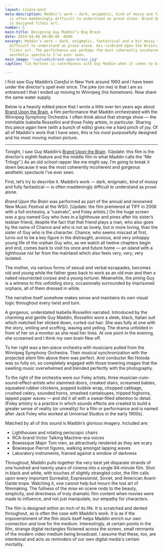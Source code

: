 ```yaml
---
layout: single-post
meta-description: Maddin’s work — dark, enigmatic, kind of mossy and fantastical —
  is often maddeningly difficult to understand as prose alone. Brand Upon the Brain
  is designed filmic art.
number: 5
main-title: Designing Guy Maddin’s Big Brain
date: 2019-04-08 00:00:00 -0500
excerpt: Maddin’s work — dark, enigmatic, fantastical and a bit mossy — is often maddeningly
  difficult to understand as prose alone. His <i>Brand Upon the Brain</i> is designed
  filmic art. The performance was perhaps the most coherently incoherent and gorgeous
  aesthetic spectacle I’ve ever seen.
main_image: "/uploads/brand-upon-brain.jpg"
caption: Tim Hortons is coterminous with Guy Maddin when it comes to brands on brains.

---
```

I first saw Guy Maddin’s _Careful_ in New York around 1993 and I have been under the director's spell ever since. The joke (on me) is that I am so entranced I that I ended up moving to Winnipeg (his hometown). Now share the same water supply.

Below is a heavily edited piece that I wrote a little over ten years ago about [Brand Upon the Brain](https://www.criterion.com/films/746-brand-upon-the-brain), a film performance that Maddin orchestrated with the Winnipeg Symphony Orchestra. I often think about that strange show — the inimitable Isabella Rossellini and those Foley artists, in particular. Sharing this piece again here (with a bunch of edits) gives me a hard pinch of joy. Of all of Maddin's work that I have seen, this is his most purposefully designed and his most moving motion picture.

<hr />

Tonight, I saw Guy Maddin’s <a href="https://www.criterion.com/films/746-brand-upon-the-brain">Brand Upon the Brain</a>. (Update: this film is the director’s eighth feature and the middle film in what Maddin calls the “Me Trilogy”.) As an old school rapper like me might say, I’m going to break it down because it was the most coherently incoherent and gorgeous aesthetic spectacle I’ve ever seen.

First, let’s try to describe it. Maddin’s work — dark, enigmatic, kind of mossy and fully fantastical — is often maddeningly difficult to understand as prose alone.

<em>Brand Upon the Brain</em> was performed as part of the annual and renowned New Music Festival at the WSO. \[Update: the film premiered at TIFF in 2006 with a full orchestra, a “castrato”, and Foley artists.\] On the huge screen was a guy named Guy who lives in a lighthouse and pines after his sister’s lesbian friend, despite the fact that that friend plays a man, who also goes by the name of Chance and who is not as lovely, but is more loving, than the sister of Guy who is the character. Chance, who seems miscast at first, turns out to be a key figure in the distraught, anxious, and very unhappy young life of the orphan Guy who, as we watch all twelve chapters begin and end, comes back to visit his once and future home — an island with a lighthouse not far from the mainland which also feels very, very, very isolated.

The mother, via various forms of sexual and verbal escapades, becomes  old and young while the father goes back to work as an old man and then a naked resurrected corpse and a young torturer. Meanwhile, the pining Guy is a witness to this unfolding story, occasionally surrounded by imprisoned orphans, all of them dressed in white.

The narrative itself somehow makes sense and maintains its own visual logic throughout every twist and turn.

A gorgeous, understated Isabella Rossellini narrated. Introduced by the charming and gentle Guy Maddin, Rossellini wore a sleek, black, Italian suit which matched her slicked down, curled-out hair. She was fully at one with the story, smiling and scoffing, waving and yelling. The drama unfolded in front of her on a monitor as she read her lines. At one point in the evening, she screamed and I think my own brain flew off.

To her right was a ten-piece orchestra with musicians pulled from the  Winnipeg Symphony Orchestra. Their musical synchronization with the projected silent film above them was perfect. And conductor Rei Hotoda was so fully on, so completely engaged with those towering images that the swelling music overwhelmed and blended perfectly with the photography.

To the right of the orchestra were our Foley artists; three musician-cum-sound-effect-artists who slammed doors, creaked stairs, screamed babies, squeaked rubber chickens, popped bubble wrap, chopped cabbage, crushed celery, sounded horns, smashed cantaloupes, tripped foghorns, lapped paper waves — and did it all with a sweat-filled attention to detail. (Foley artistry is a practice in which sounds effects are created to build a greater sense of reality (or unreality) for a film or performance and is named after Jack Foley who worked at Universal Studios in the early 1900s).

Matched by all of this sound is Maddin’s glorious imagery. Included are:

* Lighthouses and rotating periscopic chairs
* RCA-brand Victor Talking Machine-era voices
* Bowiesque Major Tom men, as attractively rendered as they are scary
* Bowiesque Pierrot figures, walking amongst lapping waves
* Laboratory instruments, framed against a window of darkness

Throughout, Maddin pulls together the very best yet disparate strands of one hundred and twenty years of cinema into a single 94-minute film. Shot in black and white, with touches of slightly strangled color, the film calls upon every important Surrealist, Expressionist, Soviet, and American Avant-Garde trope. Watching it, one cannot help but mourn the lost art of filmmaking. The fullness of the mise en scene nods to the beauty, simplicity, and directness of truly dramatic film content when movies were made to influence, and not just manipulate, our empathy for characters.

The film is designed within an inch of its life. It is scratched and dented throughout, as is often the case with Maddin’s work. It is as if the impoverishment of the film stock itself helps Maddin enrich our own connection and love for the medium. Interestingly, at certain points in the film, strange digital rectangles flickered across the screen, small remnants of the modern video medium being broadcast. I assume that these, too, are intentional and acts as reminders of our own digital media's certain mortality.